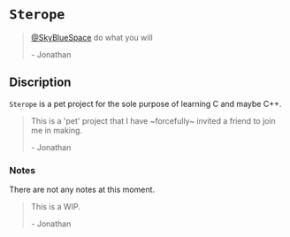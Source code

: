 # `Sterope`

> [@SkyBlueSpace](https://github.com/SkyBlueSpace) do what you will
>
> \- Jonathan

## Discription

`Sterope` is a pet project for the sole purpose of learning C and maybe C++.

> This is a 'pet' project that I have ~forcefully~ invited a friend to join me in making.
> 
> \- Jonathan

### Notes

There are not any notes at this moment.

> This is a WIP.
> 
> \- Jonathan
